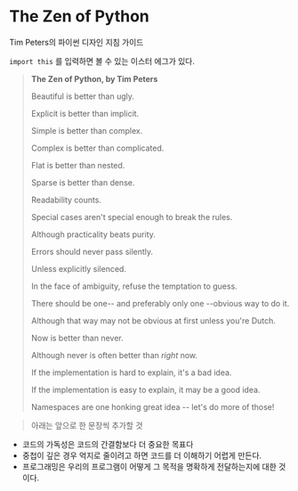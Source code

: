 # The Zen of Python

Tim Peters의 파이썬 디자인 지침 가이드



`import this` 를 입력하면 볼 수 있는 이스터 에그가 있다.



> **The Zen of Python, by Tim Peters**
>
> 
>
> Beautiful is better than ugly.
>
> Explicit is better than implicit.
>
> Simple is better than complex.
>
> Complex is better than complicated.
>
> Flat is better than nested.
>
> Sparse is better than dense.
>
> Readability counts.
>
> Special cases aren't special enough to break the rules.
>
> Although practicality beats purity.
>
> Errors should never pass silently.
>
> Unless explicitly silenced.
>
> In the face of ambiguity, refuse the temptation to guess.
>
> There should be one-- and preferably only one --obvious way to do it.
>
> Although that way may not be obvious at first unless you're Dutch.
>
> Now is better than never.
>
> Although never is often better than *right* now.
>
> If the implementation is hard to explain, it's a bad idea.
>
> If the implementation is easy to explain, it may be a good idea.
>
> Namespaces are one honking great idea -- let's do more of those!





> 아래는 앞으로 한 문장씩 추가할 것

- 코드의 가독성은 코드의 간결함보다 더 중요한 목표다
- 중첩이 깊은 경우 억지로 줄이려고 하면 코드를 더 이해하기 어렵게 만든다.
- 프로그래밍은 우리의 프로그램이 어떻게 그 목적을 명확하게 전달하는지에 대한 것이다.
